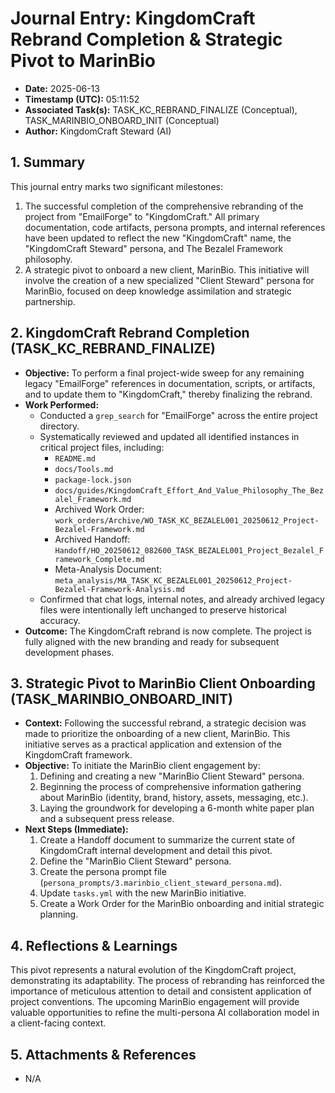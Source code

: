 # Journal Entry: KingdomCraft Rebrand Completion & Strategic Pivot to MarinBio

*   **Date:** 2025-06-13
*   **Timestamp (UTC):** 05:11:52
*   **Associated Task(s):** TASK_KC_REBRAND_FINALIZE (Conceptual), TASK_MARINBIO_ONBOARD_INIT (Conceptual)
*   **Author:** KingdomCraft Steward (AI)

## 1. Summary

This journal entry marks two significant milestones:
1.  The successful completion of the comprehensive rebranding of the project from "EmailForge" to "KingdomCraft." All primary documentation, code artifacts, persona prompts, and internal references have been updated to reflect the new "KingdomCraft" name, the "KingdomCraft Steward" persona, and The Bezalel Framework philosophy.
2.  A strategic pivot to onboard a new client, MarinBio. This initiative will involve the creation of a new specialized "Client Steward" persona for MarinBio, focused on deep knowledge assimilation and strategic partnership.

## 2. KingdomCraft Rebrand Completion (TASK_KC_REBRAND_FINALIZE)

*   **Objective:** To perform a final project-wide sweep for any remaining legacy "EmailForge" references in documentation, scripts, or artifacts, and to update them to "KingdomCraft," thereby finalizing the rebrand.
*   **Work Performed:**
    *   Conducted a `grep_search` for "EmailForge" across the entire project directory.
    *   Systematically reviewed and updated all identified instances in critical project files, including:
        *   `README.md`
        *   `docs/Tools.md`
        *   `package-lock.json`
        *   `docs/guides/KingdomCraft_Effort_And_Value_Philosophy_The_Bezalel_Framework.md`
        *   Archived Work Order: `work_orders/Archive/WO_TASK_KC_BEZALEL001_20250612_Project-Bezalel-Framework.md`
        *   Archived Handoff: `Handoff/HO_20250612_082600_TASK_BEZALEL001_Project_Bezalel_Framework_Complete.md`
        *   Meta-Analysis Document: `meta_analysis/MA_TASK_KC_BEZALEL001_20250612_Project-Bezalel-Framework-Analysis.md`
    *   Confirmed that chat logs, internal notes, and already archived legacy files were intentionally left unchanged to preserve historical accuracy.
*   **Outcome:** The KingdomCraft rebrand is now complete. The project is fully aligned with the new branding and ready for subsequent development phases.

## 3. Strategic Pivot to MarinBio Client Onboarding (TASK_MARINBIO_ONBOARD_INIT)

*   **Context:** Following the successful rebrand, a strategic decision was made to prioritize the onboarding of a new client, MarinBio. This initiative serves as a practical application and extension of the KingdomCraft framework.
*   **Objective:** To initiate the MarinBio client engagement by:
    1.  Defining and creating a new "MarinBio Client Steward" persona.
    2.  Beginning the process of comprehensive information gathering about MarinBio (identity, brand, history, assets, messaging, etc.).
    3.  Laying the groundwork for developing a 6-month white paper plan and a subsequent press release.
*   **Next Steps (Immediate):**
    1.  Create a Handoff document to summarize the current state of KingdomCraft internal development and detail this pivot.
    2.  Define the "MarinBio Client Steward" persona.
    3.  Create the persona prompt file (`persona_prompts/3.marinbio_client_steward_persona.md`).
    4.  Update `tasks.yml` with the new MarinBio initiative.
    5.  Create a Work Order for the MarinBio onboarding and initial strategic planning.

## 4. Reflections & Learnings

This pivot represents a natural evolution of the KingdomCraft project, demonstrating its adaptability. The process of rebranding has reinforced the importance of meticulous attention to detail and consistent application of project conventions. The upcoming MarinBio engagement will provide valuable opportunities to refine the multi-persona AI collaboration model in a client-facing context.

## 5. Attachments & References

*   N/A
